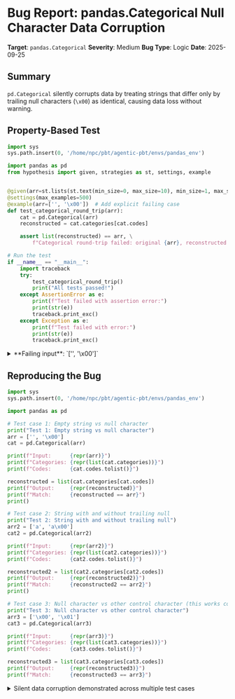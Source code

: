 # Bug Report: pandas.Categorical Null Character Data Corruption

**Target**: `pandas.Categorical`
**Severity**: Medium
**Bug Type**: Logic
**Date**: 2025-09-25

## Summary

`pd.Categorical` silently corrupts data by treating strings that differ only by trailing null characters (`\x00`) as identical, causing data loss without warning.

## Property-Based Test

```python
import sys
sys.path.insert(0, '/home/npc/pbt/agentic-pbt/envs/pandas_env')

import pandas as pd
from hypothesis import given, strategies as st, settings, example


@given(arr=st.lists(st.text(min_size=0, max_size=10), min_size=1, max_size=50))
@settings(max_examples=500)
@example(arr=['', '\x00'])  # Add explicit failing case
def test_categorical_round_trip(arr):
    cat = pd.Categorical(arr)
    reconstructed = cat.categories[cat.codes]

    assert list(reconstructed) == arr, \
        f"Categorical round-trip failed: original {arr}, reconstructed {list(reconstructed)}"

# Run the test
if __name__ == "__main__":
    import traceback
    try:
        test_categorical_round_trip()
        print("All tests passed!")
    except AssertionError as e:
        print(f"Test failed with assertion error:")
        print(str(e))
        traceback.print_exc()
    except Exception as e:
        print(f"Test failed with error:")
        print(str(e))
        traceback.print_exc()
```

<details>

<summary>
**Failing input**: `['', '\x00']`
</summary>
```
Traceback (most recent call last):
  File "/home/npc/pbt/agentic-pbt/worker_/30/./hypo.py", line 22, in <module>
    test_categorical_round_trip()
    ~~~~~~~~~~~~~~~~~~~~~~~~~~~^^
  File "/home/npc/pbt/agentic-pbt/worker_/30/./hypo.py", line 9, in test_categorical_round_trip
    @settings(max_examples=500)
                   ^^^
  File "/home/npc/miniconda/lib/python3.13/site-packages/hypothesis/core.py", line 2062, in wrapped_test
    _raise_to_user(errors, state.settings, [], " in explicit examples")
    ~~~~~~~~~~~~~~^^^^^^^^^^^^^^^^^^^^^^^^^^^^^^^^^^^^^^^^^^^^^^^^^^^^^
  File "/home/npc/miniconda/lib/python3.13/site-packages/hypothesis/core.py", line 1613, in _raise_to_user
    raise the_error_hypothesis_found
  File "/home/npc/pbt/agentic-pbt/worker_/30/./hypo.py", line 15, in test_categorical_round_trip
    assert list(reconstructed) == arr, \
           ^^^^^^^^^^^^^^^^^^^^^^^^^^
AssertionError: Categorical round-trip failed: original ['', '\x00'], reconstructed ['', '']
Falsifying explicit example: test_categorical_round_trip(
    arr=['', '\x00'],
)
Test failed with assertion error:
Categorical round-trip failed: original ['', '\x00'], reconstructed ['', '']
```
</details>

## Reproducing the Bug

```python
import sys
sys.path.insert(0, '/home/npc/pbt/agentic-pbt/envs/pandas_env')

import pandas as pd

# Test case 1: Empty string vs null character
print("Test 1: Empty string vs null character")
arr = ['', '\x00']
cat = pd.Categorical(arr)

print(f"Input:      {repr(arr)}")
print(f"Categories: {repr(list(cat.categories))}")
print(f"Codes:      {cat.codes.tolist()}")

reconstructed = list(cat.categories[cat.codes])
print(f"Output:     {repr(reconstructed)}")
print(f"Match:      {reconstructed == arr}")
print()

# Test case 2: String with and without trailing null
print("Test 2: String with and without trailing null")
arr2 = ['a', 'a\x00']
cat2 = pd.Categorical(arr2)

print(f"Input:      {repr(arr2)}")
print(f"Categories: {repr(list(cat2.categories))}")
print(f"Codes:      {cat2.codes.tolist()}")

reconstructed2 = list(cat2.categories[cat2.codes])
print(f"Output:     {repr(reconstructed2)}")
print(f"Match:      {reconstructed2 == arr2}")
print()

# Test case 3: Null character vs other control character (this works correctly)
print("Test 3: Null character vs other control character")
arr3 = ['\x00', '\x01']
cat3 = pd.Categorical(arr3)

print(f"Input:      {repr(arr3)}")
print(f"Categories: {repr(list(cat3.categories))}")
print(f"Codes:      {cat3.codes.tolist()}")

reconstructed3 = list(cat3.categories[cat3.codes])
print(f"Output:     {repr(reconstructed3)}")
print(f"Match:      {reconstructed3 == arr3}")
```

<details>

<summary>
Silent data corruption demonstrated across multiple test cases
</summary>
```
Test 1: Empty string vs null character
Input:      ['', '\x00']
Categories: ['']
Codes:      [0, 0]
Output:     ['', '']
Match:      False

Test 2: String with and without trailing null
Input:      ['a', 'a\x00']
Categories: ['a']
Codes:      [0, 0]
Output:     ['a', 'a']
Match:      False

Test 3: Null character vs other control character
Input:      ['\x00', '\x01']
Categories: ['\x00', '\x01']
Codes:      [0, 1]
Output:     ['\x00', '\x01']
Match:      True
```
</details>

## Why This Is A Bug

This is a clear data integrity bug that violates fundamental expectations:

1. **Silent Data Corruption**: The null character `\x00` is a valid Python string character that should be preserved. Pandas is silently changing user data without any warning, violating the principle that distinct input values should remain distinct.

2. **Violates Python String Semantics**: In Python, `'' != '\x00'` and `'a' != 'a\x00'`. These are distinct string objects with different lengths and content. Pandas should respect Python's string semantics.

3. **Breaks Round-Trip Property**: Creating a Categorical from an array should preserve the array's values. The operation `list(pd.Categorical(arr).categories[pd.Categorical(arr).codes])` should equal `arr` for all valid input arrays.

4. **Inconsistent Behavior**: The bug only affects strings where one is a prefix of another with trailing null bytes. It works correctly for `['\x00', '\x01']` but fails for `['', '\x00']` and `['a', 'a\x00']`.

5. **Root Cause Identified**: The issue stems from pandas' `StringHashTable` implementation which incorrectly treats strings differing only by trailing nulls as identical, likely due to C-style string comparison that stops at null bytes.

## Relevant Context

The bug occurs at the factorization level in pandas' internal hash table implementation. Testing reveals:

- `pandas._libs.hashtable.StringHashTable` incorrectly deduplicates strings with trailing nulls
- `pandas._libs.hashtable.PyObjectHashTable` handles the same data correctly
- The issue affects all pandas operations that rely on factorization, not just Categorical

This could impact:
- Data analysis involving binary protocols or control characters
- Text processing where null bytes have semantic meaning
- Any workflow where data integrity must be preserved exactly

The bug is particularly dangerous because it's silent - users have no indication their data is being corrupted.

## Proposed Fix

The fix requires modifying the StringHashTable implementation to properly handle null bytes in strings. As a workaround, pandas could fall back to PyObjectHashTable when null bytes are detected, though this would have performance implications.

Without access to the C/Cython source, the exact fix would involve ensuring the string comparison in StringHashTable uses the full Python string length rather than stopping at null bytes (avoiding C-style string semantics).

A temporary workaround for users:
- Encode strings with null bytes using a different representation before creating Categoricals
- Use `.astype('category')` on a Series with object dtype to force different internal handling
- Be aware of this limitation when processing binary data or special characters